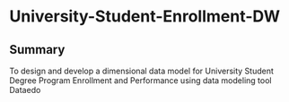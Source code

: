 # University-Student-Enrollment-DW

## Summary

  To design and develop a dimensional data model for University Student Degree Program Enrollment and Performance using data modeling tool Dataedo
